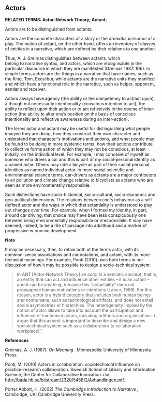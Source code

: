 ## Actors

**RELATED TERMS: Actor-Network Theory; Actant;**

Actors are to be distinguished from actants.

Actors are the concrete characters of a story or the _dramatis personae_ of a play. The notion of actant, on the other hand, offers an inventory of classes of entities in a narrative, which are defined by their relations to one another.

Thus, A. J. Greimas distinguishes between actants, which belong to narrative syntax, and actors, which are recognisable in the particular discourse in which they are manifested (Greimas 1987: 106). In simple terms, actors are the things in a narrative that have names, such as the King, Tom, Excalibur, while actants are the narrative units they manifest and which have a functional role in the narrative, such as helper, opponent, sender and receiver.

Actors always have agency (the ability or the competency to act/act upon), although not necessarily intentionality (conscious intention to act), the ability to reflect upon their action or to act reflexively in the course of inter-action (the ability to alter one’s position on the basis of conscious intentionality and reflective awareness during an inter-action).

The terms actor and actant may be useful for distinguishing what people imagine they are doing, how they construct their own character and understand that character's motivations and actions, and what people may be found to be doing in more systemic terms, how their actions contribute to collective forms action of which they may not be conscious, at least initially, on the individual level. For example, I may conceive of myself as someone who drives a car and this is part of my social-personal identity as a named actor. Others may ride a bicycle as part of their social-personal identities as named individual actor. In more social scientific and environmental science terms, car-drivers as actants are a major contibutors to air pollution and climate change relative to bicyclists as actants who are seen as more environmentally responsible. 

Such distinctions have socio-historical, socio-cultural, socio-economic and geo-political dimensions. The relations between one's behaviour as a self-defined actor and the ways in which that actantiality is understood to play out changes over time. For example, when I formed my identity, in part, around car driving, that choice may have been less conspicuously one between being environmentally responsibile or irresponsibile. It may have seemed, indeed, to be a rite of passage into adulthood and a marker of progressive economic development.

**Note**

It may be necessary, then, to retain both of the terms actor, with its common-sense associations and connotations, and actant, with its more technical meanings. For example, Ponti (2010) uses both terms in her discussion of how it may be possible to design a socio-technical system:

>In ANT [Actor-Network Theory] an _actor_ is a semiotic concept, that is, an entity that can act and influence other entities – it is an actant – and it can be anything, because this “actantiality” does not presuppose human motivations or intentions (Latour, 1998). For this reason, actor is a hybrid category that includes both human beings and nonhumans, such as technological artifacts, and does not entail social asymmetries or hierarchies. The heterogeneity implied by the notion of actor allows to take into account the participation and influence of nonhuman actors, including artifacts and organisations. I argue that this aspect is important to describe and design a new sociotechnical system such as a collaboratory [a collaborative workplace]."

**References**

Greimas, A. J. (1987). _On Meaning_ . Minneapolis: University of Minnesota Press.

Ponti, M. (2010) Actors in collaboration: sociotechnical Influence on practice-research collaboration. Swedish School of Library and Information Science, the Center for Collaborative Innovation. doi: http://bada.hb.se/bitstream/2320/5458/2/Avhandlingen.pdf.

Porter Abbott, H. (2002) _The Cambridge Introduction to Narrative_ , Cambridge, UK: Cambridge University Press.

